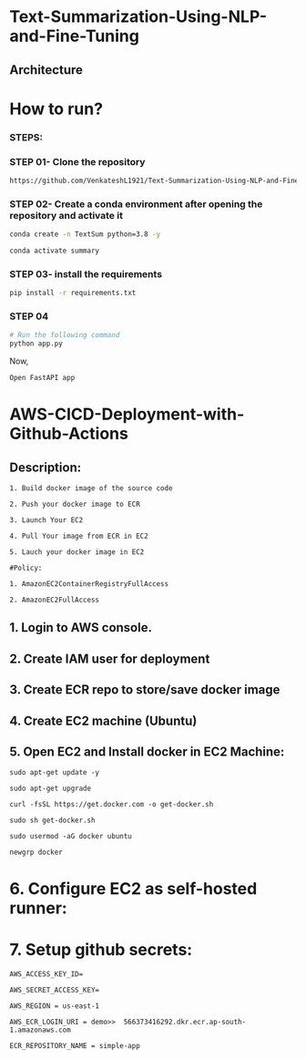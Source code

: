 # Text-Summarization-Using-NLP-and-Fine-Tuning

## Architecture

# How to run?
### STEPS:

### STEP 01- Clone the repository

```bash
https://github.com/VenkateshL1921/Text-Summarization-Using-NLP-and-Fine-Tuning.git
```
### STEP 02- Create a conda environment after opening the repository and activate it

```bash
conda create -n TextSum python=3.8 -y
```

```bash
conda activate summary
```


### STEP 03- install the requirements
```bash
pip install -r requirements.txt
```

### STEP 04
```bash
# Run the following command
python app.py
```

Now,
```bash
Open FastAPI app
```




# AWS-CICD-Deployment-with-Github-Actions

## Description:

	1. Build docker image of the source code

	2. Push your docker image to ECR

	3. Launch Your EC2 

	4. Pull Your image from ECR in EC2

	5. Lauch your docker image in EC2

	#Policy:

	1. AmazonEC2ContainerRegistryFullAccess

	2. AmazonEC2FullAccess

## 1. Login to AWS console.

## 2. Create IAM user for deployment
	
## 3. Create ECR repo to store/save docker image

   	
## 4. Create EC2 machine (Ubuntu) 

## 5. Open EC2 and Install docker in EC2 Machine:

	sudo apt-get update -y

	sudo apt-get upgrade

	curl -fsSL https://get.docker.com -o get-docker.sh

	sudo sh get-docker.sh

	sudo usermod -aG docker ubuntu

	newgrp docker
	
# 6. Configure EC2 as self-hosted runner:

# 7. Setup github secrets:

    AWS_ACCESS_KEY_ID=

    AWS_SECRET_ACCESS_KEY=

    AWS_REGION = us-east-1

    AWS_ECR_LOGIN_URI = demo>>  566373416292.dkr.ecr.ap-south-1.amazonaws.com

    ECR_REPOSITORY_NAME = simple-app
